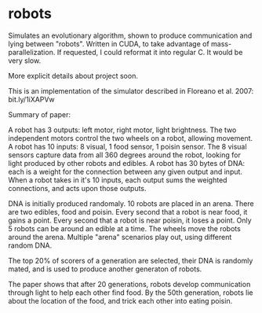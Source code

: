 robots
======

Simulates an evolutionary algorithm, shown to produce communication and lying between "robots". Written in CUDA, to take advantage of mass-parallelization. If requested, I could reformat it into regular C. It would be very slow.

More explicit details about project soon.

This is an implementation of the simulator described in Floreano et al. 2007:
bit.ly/1iXAPVw

Summary of paper:

A robot has 3 outputs: left motor, right motor, light brightness.
The two independent motors control the two wheels on a robot, allowing movement.
A robot has 10 inputs: 8 visual, 1 food sensor, 1 poisin sensor.
The 8 visual sensors capture data from all 360 degrees around the robot, looking for light produced by other robots and edibles.
A robot has 30 bytes of DNA: each is a weight for the connection between any given output and input.
When a robot takes in it's 10 inputs, each output sums the weighted connections, and acts upon those outputs.

DNA is initially produced randomaly.
10 robots are placed in an arena.
There are two edibles, food and poisin.
Every second that a robot is near food, it gains a point.
Every second that a robot is near poisin, it loses a point.
Only 5 robots can be around an edible at a time.
The wheels move the robots around the arena.
Multiple "arena" scenarios play out, using different random DNA.

The top 20% of scorers of a generation are selected,
their DNA is randomly mated,
and is used to produce another generaton of robots.

The paper shows that after 20 generations, robots develop communication through light to help each other find food.
By the 50th generation, robots lie about the location of the food, and trick each other into eating poisin.


